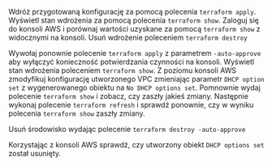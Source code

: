 Wdróż przygotowaną konfigurację za pomocą polecenia ```terraform apply```. Wyświetl stan wdrożenia za pomocą polecenia ```terraform show```. Zaloguj się do konsoli AWS i porównaj wartości uzyskane za pomocą ```terraform show``` z widocznymi na konsoli. Usuń wdrożenie poleceniem ```terraform destroy```

Wywołaj ponownie polecenie ```terraform apply``` z parametrem ```-auto-approve``` aby wyłączyć konieczność potwierdzania czynności na konsoli. Wyświetl stan wdrożenia poleceniem ```terraform show```. Z poziomu konsoli AWS zmodyfikuj konfigurację utworzonego VPC zmieniając parametr ```DHCP option set``` z wygenerowanego obiektu na ```No DHCP options set```. Pomnownie wydaj polecenie ```terraform show``` i zobacz, czy zaszły jakieś zmiany. Następnie wykonaj polecenie ```terraform refresh``` i sprawdź ponownie, czy w wyniku polecenia ```terraform show``` zaszły zmiany.

Usuń środowisko wydając polecenie ``terraform destroy -auto-approve``

Korzystając z konsoli AWS sprawdź, czy utworzony obiekt ```DHCP options set``` został usunięty.
